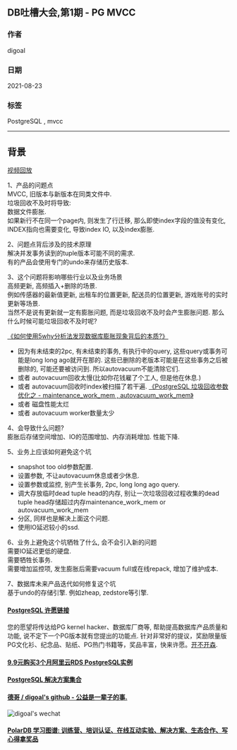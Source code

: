 ## DB吐槽大会,第1期 - PG MVCC       
        
### 作者        
digoal        
        
### 日期        
2021-08-23        
        
### 标签        
PostgreSQL , mvcc         
        
----        
        
## 背景        
[视频回放](https://www.bilibili.com/video/BV1Rv411N7Lt/)  
  
1、产品的问题点    
MVCC, 旧版本与新版本在同类文件中.   
垃圾回收不及时将导致:   
数据文件膨胀.  
如果新行不在同一个page内, 则发生了行迁移, 那么即使index字段的值没有变化, INDEX指向也需要变化, 导致index IO, 以及index膨胀.  
    
2、问题点背后涉及的技术原理    
解决并发事务读到的tuple版本可能不同的需求.   
有的产品会使用专门的undo来存储历史版本.   
    
3、这个问题将影响哪些行业以及业务场景    
高频更新, 高频插入+删除的场景.  
例如传感器的最新值更新, 出租车的位置更新, 配送员的位置更新, 游戏账号的实时更新等场景.   
当然不是说有更新就一定有膨胀问题, 而是垃圾回收不及时会产生膨胀问题. 那么什么时候可能垃圾回收不及时呢?  
  
[《如何使用5why分析法发现数据库膨胀现象背后的本质?》](../202108/20210818_01.md)    
- 因为有未结束的2pc, 有未结束的事务, 有执行中的query, 这些query或事务可能是long long ago就开在那的. 这些已删除的老版本可能是在这些事务之后被删除的, 可能还要被访问到. 所以autovacuum不能清除它们.    
- 或者 autovacuum回收太慢(比如你花钱雇了个工人, 但是他在休息.)    
- 或者 autovacuum回收时index被扫描了若干遍. [《PostgreSQL 垃圾回收参数优化之 - maintenance_work_mem , autovacuum_work_mem》](../201902/20190226_01.md)      
- 或者 磁盘性能太烂  
- 或者 autovacuum worker数量太少  
  
4、会导致什么问题?   
膨胀后存储空间增加、IO的范围增加、内存消耗增加. 性能下降.   
    
5、业务上应该如何避免这个坑    
- snapshot too old参数配置.     
- 设置参数, 不让autovacuum休息或者少休息.    
- 设置参数或监控, 别产生长事务, 2pc, long long ago query.     
- 调大存放临时dead tuple head的内存, 别让一次垃圾回收过程收集的dead tuple head存储超过内存maintenance_work_mem or autovacuum_work_mem    
- 分区, 同样也是解决上面这个问题.  
- 使用IO延迟较小的ssd.     
    
6、业务上避免这个坑牺牲了什么, 会不会引入新的问题    
需要IO延迟更低的硬盘.  
需要牺牲长事务.  
需要增加监控项, 发生膨胀后需要vacuum full或在线repack, 增加了维护成本.  
  
7、数据库未来产品迭代如何修复这个坑    
基于undo的存储引擎. 例如zheap, zedstore等引擎.   
      
        
  
#### [PostgreSQL 许愿链接](https://github.com/digoal/blog/issues/76 "269ac3d1c492e938c0191101c7238216")
您的愿望将传达给PG kernel hacker、数据库厂商等, 帮助提高数据库产品质量和功能, 说不定下一个PG版本就有您提出的功能点. 针对非常好的提议，奖励限量版PG文化衫、纪念品、贴纸、PG热门书籍等，奖品丰富，快来许愿。[开不开森](https://github.com/digoal/blog/issues/76 "269ac3d1c492e938c0191101c7238216").  
  
  
#### [9.9元购买3个月阿里云RDS PostgreSQL实例](https://www.aliyun.com/database/postgresqlactivity "57258f76c37864c6e6d23383d05714ea")
  
  
#### [PostgreSQL 解决方案集合](https://yq.aliyun.com/topic/118 "40cff096e9ed7122c512b35d8561d9c8")
  
  
#### [德哥 / digoal's github - 公益是一辈子的事.](https://github.com/digoal/blog/blob/master/README.md "22709685feb7cab07d30f30387f0a9ae")
  
  
![digoal's wechat](../pic/digoal_weixin.jpg "f7ad92eeba24523fd47a6e1a0e691b59")
  
  
#### [PolarDB 学习图谱: 训练营、培训认证、在线互动实验、解决方案、生态合作、写心得拿奖品](https://www.aliyun.com/database/openpolardb/activity "8642f60e04ed0c814bf9cb9677976bd4")
  
